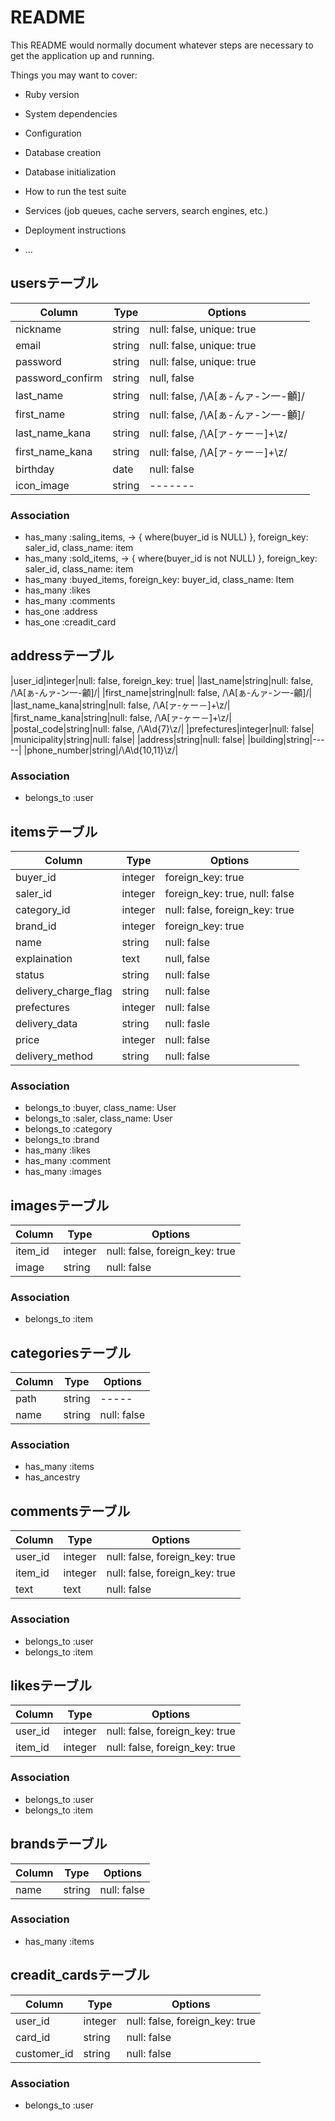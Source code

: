 # README

This README would normally document whatever steps are necessary to get the
application up and running.

Things you may want to cover:

* Ruby version

* System dependencies

* Configuration

* Database creation

* Database initialization

* How to run the test suite

* Services (job queues, cache servers, search engines, etc.)

* Deployment instructions

* ...


## usersテーブル

|Column|Type|Options|
|------|----|-------|
|nickname|string|null: false, unique: true|
|email|string|null: false, unique: true|
|password|string|null: false, unique: true|
|password_confirm|string|null, false|
|last_name|string|null: false, /\A[ぁ-んァ-ン一-龥]/|
|first_name|string|null: false, /\A[ぁ-んァ-ン一-龥]/|
|last_name_kana|string|null: false, /\A[ァ-ヶー－]+\z/|
|first_name_kana|string|null: false, /\A[ァ-ヶー－]+\z/|
|birthday|date|null: false|
|icon_image|string|-------|

### Association
- has_many :saling_items, -> { where(buyer_id is NULL) }, foreign_key: saler_id,     class_name: item
- has_many :sold_items, -> { where(buyer_id is not NULL) }, foreign_key: saler_id, class_name: item
- has_many :buyed_items, foreign_key: buyer_id, class_name: Item
- has_many :likes
- has_many :comments
- has_one  :address
- has_one  :creadit_card

##  addressテーブル
|user_id|integer|null: false, foreign_key: true|
|last_name|string|null: false,  /\A[ぁ-んァ-ン一-龥]/|
|first_name|string|null: false,  /\A[ぁ-んァ-ン一-龥]/|
|last_name_kana|string|null: false, /\A[ァ-ヶー－]+\z/|
|first_name_kana|string|null: false, /\A[ァ-ヶー－]+\z/|
|postal_code|string|null: false, /\A\d{7}\z/|
|prefectures|integer|null: false|
|municipality|string|null: false|
|address|string|null: false|
|building|string|-----|
|phone_number|string|/\A\d{10,11}\z/|

### Association
- belongs_to :user

## itemsテーブル

|Column|Type|Options|
|------|----|-------|
|buyer_id|integer|foreign_key: true|
|saler_id|integer|foreign_key: true, null: false|
|category_id|integer|null: false, foreign_key: true|
|brand_id|integer|foreign_key: true|
|name|string|null: false|
|explaination|text|null, false|
|status|string|null: false|
|delivery_charge_flag|string|null: false|
|prefectures|integer|null: false|
|delivery_data|string|null: fasle|
|price|integer|null: false|
|delivery_method|string|null: false|

### Association
- belongs_to :buyer, class_name: User
- belongs_to :saler, class_name: User
- belongs_to :category
- belongs_to :brand
- has_many   :likes
- has_many   :comment
- has_many   :images

## imagesテーブル

|Column|Type|Options|
|------|----|-------|
|item_id|integer|null: false, foreign_key: true|
|image|string|null: false|

### Association

- belongs_to  :item

## categoriesテーブル

|Column|Type|Options|
|------|----|-------|
|path|string|-----|
|name|string|null: false|

### Association

- has_many :items
- has_ancestry

## commentsテーブル

|Column|Type|Options|
|------|----|-------|
|user_id|integer|null: false, foreign_key: true|
|item_id|integer|null: false, foreign_key: true|
|text|text|null: false|

### Association

- belongs_to :user
- belongs_to :item

## likesテーブル

|Column|Type|Options|
|------|----|-------|
|user_id|integer|null: false, foreign_key: true|
|item_id|integer|null: false, foreign_key: true|

### Association

- belongs_to :user
- belongs_to :item

##  brandsテーブル

|Column|Type|Options|
|------|----|-------|
|name|string|null: false|

### Association

- has_many :items

## creadit_cardsテーブル

|Column|Type|Options|
|------|----|-------|
|user_id|integer|null: false, foreign_key: true|
|card_id|string|null: false|
|customer_id|string|null: false|

### Association

- belongs_to :user
